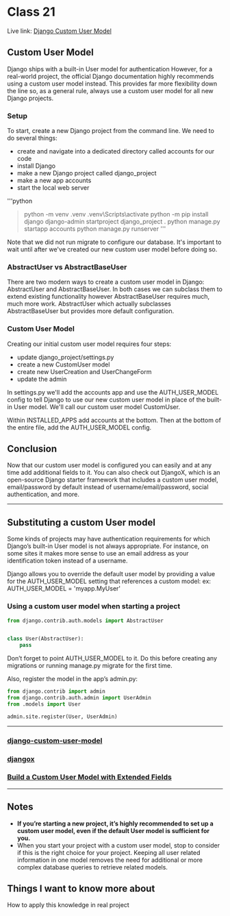 # Class 21

Live link: [Django Custom User Model](https://muhammadqasemtarboush1.github.io/reading-notes/Class%2022/)

## Custom User Model

Django ships with a built-in User model for authentication
However, for a real-world project, the official Django documentation highly
recommends using a custom user model instead. This provides far more flexibility
down the line so, as a general rule, always use a custom user model for all new Django
projects.

### Setup

To start, create a new Django project from the command line. We need to do several things:

* create and navigate into a dedicated directory called accounts for our code
* install Django
* make a new Django project called django_project
* make a new app accounts
* start the local web server

'''python
> python -m venv .venv
> .venv\Scripts\activate
> python -m pip install django
> django-admin startproject django_project .
> python manage.py startapp accounts
> python manage.py runserver
'''

Note that we did not run migrate to configure our database. It's important to wait
until after we've created our new custom user model before doing so.

### AbstractUser vs AbstractBaseUser

There are two modern ways to create a custom user model in Django: AbstractUser
and AbstractBaseUser. In both cases we can subclass them to extend existing functionality
however AbstractBaseUser requires much, much more work.
AbstractUser which actually subclasses AbstractBaseUser but provides more default
configuration.

### Custom User Model

Creating our initial custom user model requires four steps:

* update django_project/settings.py
* create a new CustomUser model
* create new UserCreation and UserChangeForm
* update the admin

In settings.py we'll add the accounts app and use the AUTH_USER_MODEL config to tell
Django to use our new custom user model in place of the built-in User model. We'll call our
custom user model CustomUser.

Within INSTALLED_APPS add accounts at the bottom. Then at the bottom of the entire file,
add the AUTH_USER_MODEL config.

## Conclusion

Now that our custom user model is configured you can easily and at any time add additional
fields to it.
You can also check out DjangoX, which is an open-source Django starter framework that
includes a custom user model, email/password by default instead of username/email/password,
social authentication, and more.

---

## Substituting a custom User model

Some kinds of projects may have authentication requirements for which Django’s built-in
User model is not always appropriate. For instance, on some sites it makes more sense to
use an email address as your identification token instead of a username.

Django allows you to override the default user model by providing a value for the
AUTH_USER_MODEL setting that references a custom model:
ex: AUTH_USER_MODEL = 'myapp.MyUser'

### Using a custom user model when starting a project

```python
from django.contrib.auth.models import AbstractUser


class User(AbstractUser):
    pass
```

Don’t forget to point AUTH_USER_MODEL to it. Do this before creating any migrations or
running manage.py migrate for the first time.

Also, register the model in the app’s admin.py:

```python
from django.contrib import admin
from django.contrib.auth.admin import UserAdmin
from .models import User

admin.site.register(User, UserAdmin)
```

---

### [django-custom-user-model](https://learndjango.com/tutorials/django-custom-user-model)

### [djangox](https://github.com/wsvincent/djangox)

### [Build a Custom User Model with Extended Fields](https://www.youtube.com/watch?v=Ae7nc1EGv-A&ab_channel=VeryAcademy)

---

## Notes

* **If you’re starting a new project, it’s highly recommended to set up a custom user model,
  even if the default User model is sufficient for you.**
* When you start your project with a custom user model, stop to consider if this is the right choice for your project.
  Keeping all user related information in one model removes the need for additional or more
  complex database queries to retrieve related models.

## Things I want to know more about

How to apply this knowledge in real project
